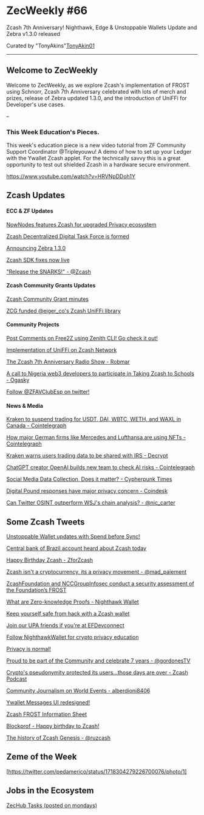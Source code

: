 # ZecWeekly #66

Zcash 7th Anniversary! Nighthawk, Edge & Unstoppable Wallets Update and Zebra v1.3.0 released


Curated by "TonyAkins"[TonyAkin01](https://twitter.com/TonyAkins01)

---

## Welcome to ZecWeekly 

Welcome to ZecWeekly, as we explore Zcash's implementation of FROST using Schnorr, Zcash 7th Anniversary celebrated with lots of merch and prizes, release of Zebra updated 1.3.0, and the introduction of UniFFi for Developer's use cases. 

–
### This Week Education's Pieces.

This week's education piece is a new video tutorial from ZF Community Support Coordinator @Tripleyouwu! 
A demo of how to set up your Ledger with the Ywallet Zcash applet. For the technically savvy this is a great opportunity to test out shielded Zcash in a hardware secure environment. 

https://www.youtube.com/watch?v=HRVNpDDoh1Y



## Zcash Updates

#### ECC & ZF Updates

[NowNodes features Zcash for upgraded Privacy ecosystem](https://twitter.com/NOWNodes/status/1716463761777680713)

[Zcash Decentralized Digital Task Force is formed](https://twitter.com/ElectricCoinCo/status/1717570088771952811)

[Announcing Zebra 1.3.0](https://twitter.com/ZcashFoundation/status/1716524342853476576)

[Zcash SDK fixes now live](https://twitter.com/EdgeWallet/status/1716530980499128578)

["Release the SNARKS!" - @Zcash](https://twitter.com/zcash/status/1718334126858682543)


#### Zcash Community Grants Updates

[Zcash Community Grant minutes](https://twitter.com/ZcashCommGrants/status/1717556482344907090)

[ZCG funded @eiger_co's Zcash UniFFi library](https://twitter.com/ZcashCommGrants/status/1717273970922123392)



#### Community Projects

[Post Comments on Free2Z using Zenith CLI! Go check it out!](https://www.youtube.com/watch?v=HtorP8TJ5vk)

[Implementation of UniFFi on Zcash Network](https://twitter.com/eiger_co/status/1716801431510851824)

[The Zcash 7th Anniversary Radio Show - Robmar](https://twitter.com/robmarn/status/1716863470128222366)

[A call to Nigeria web3 developers to participate in Taking Zcash to Schools - Ogasky](https://twitter.com/OGA4SKY/status/1718329934572077365)

[Follow @ZFAVClubEsp on twitter!](https://twitter.com/ZFAVClubEsp)



#### News & Media

[Kraken to suspend trading for USDT, DAI, WBTC, WETH, and WAXL in Canada - Cointelegraph](https://cointelegraph.com/news/kraken-suspend-trading-usdt-dai-wbtc-weth-and-waxl-stablecoin-canada)

[How major German firms like Mercedes and Lufthansa are using NFTs - Cointelegraph](https://cointelegraph.com/news/germany-mercedes-lufthansa-nfts)

[Kraken warns users trading data to be shared with IRS - Decrypt](https://decrypt.co/203507/kraken-warns-users-bitcoin-trading-data-irs)

[ChatGPT creator OpenAI builds new team to check AI risks - Cointelegraph](https://cointelegraph.com/news/chatgpt-openai-new-team-ai-risks)

[Social Media Data Collection, Does it matter? - Cypherpunk Times](https://www.cypherpunktimes.com/social-media-data-collection-does-it-matter/)

[Digital Pound responses have major privacy concern - Coindesk](https://www.coindesk.com/policy/2023/10/27/digital-pound-consultation-received-over-50000-responses-with-privacy-a-major-concern)

[Can Twitter OSINT outperform WSJ's chain analysis? - @nic_carter](https://twitter.com/nic__carter/status/1717622001014067417)



## Some Zcash Tweets

[Unstoppable Wallet updates with Spend before Sync!](https://twitter.com/unstoppablebyhs/status/1717515613571096856)

[Central bank of Brazil account heard about Zcash today](https://twitter.com/anarchychains/status/1717288641288921272)

[Happy Birthday Zcash - ZforZcash](https://twitter.com/ZforZcash/status/1718085318543376404)

[Zcash isn't a cryptocurrency, its a privacy movement - @mad_paiement](https://twitter.com/mad_paiement/status/1718246736957731089)

[ZcashFoundation and NCCGroupInfosec conduct a security assessment of the Foundation’s FROST](https://twitter.com/ZcashFoundation/status/1716849796315512935)

[What are Zero-knowledge Proofs - Nighthawk Wallet](https://twitter.com/NighthawkWallet/status/1717730883933806958)

[Keep yourself safe from hack with a Zcash wallet](https://twitter.com/NighthawkWallet/status/1717007699592851702)

[Join our UPA friends if you're at EFDevconnect](https://twitter.com/ElectricCoinCo/status/1716886693444530195)

[Follow NighthawkWallet for crypto privacy education](https://twitter.com/NighthawkWallet/status/1716625185623728248)

[Privacy is normal!](https://twitter.com/ZcashNigeria/status/1716755151497707660)

[Proud to be part of the Community and celebrate 7 years - @gordonesTV](https://twitter.com/gordonesTV/status/1718601403956887691)

[Crypto's pseudonymity protected its users...those days are over - Zcash Podcast](https://twitter.com/TheDesertLynx/status/1717629225023205811)

[Community Journalism on World Events - alberdioni8406](https://twitter.com/alberdioni8406_/status/1718578406676210031)

[Ywallet Messages UI redesigned!](https://twitter.com/hhanh072/status/1717338219996672113)

[Zcash FROST Information Sheet](https://twitter.com/ZecHub/status/1716930299140169764)

[Blockprof - Happy birthday to Zcash!](https://twitter.com/JWVerret/status/1718451347517751702)

[The history of Zcash Genesis - @ruzcash](https://twitter.com/ruzcash/status/1718200984504070519)



## Zeme of the Week

[https://twitter.com/pedamerico/status/1718304279226700076/photo/1]



## Jobs in the Ecosystem

[ZecHub Tasks (posted on mondays)](https://dework.zechub.org)